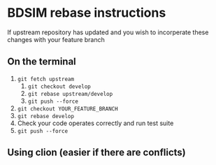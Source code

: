 # BDSIM rebase instructions

If upstream repository has updated and you wish to incorperate these changes with your feature branch 

## On the terminal 

1. `git fetch upstream`
    1. `git checkout develop`
    1. `git rebase upstream/develop`
    1. `git push --force`
1. `git checkout YOUR_FEATURE_BRANCH`
1. `git rebase develop`
1. Check your code operates correctly and run test suite
1. `git push --force`




## Using clion (easier if there are conflicts)